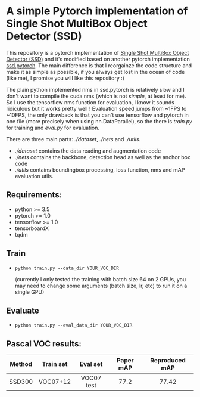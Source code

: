 # A simple Pytorch implementation of Single Shot MultiBox Object Detector (SSD)

This repository is a pytorch implementation of [Single Shot MultiBox Object Detector (SSD)](https://arxiv.org/pdf/1606.06160.pdf) and it's modified based on another pytorch implementation [ssd.pytorch](https://github.com/amdegroot/ssd.pytorch).
The main difference is that I reorgainze the code structure and make it as simple as possible, 
if you always get lost in the ocean of code (like me), I promise you will like this repository :) 

The plain python implemented nms in ssd.pytorch is relatively slow and I don't want to compile the cuda nms (which is not *simple*, at least for me). 
So I use the tensorflow nms function for evaluation, I know it sounds ridiculous but it works pretty well ! 
Evaluation speed jumps from ~1FPS to ~10FPS, the only drawback is that you can't use tensorflow and pytorch in one file 
(more precisely when using nn.DataParallel), so the there is *train.py* for training and *eval.py* for evaluation.    

There are three main parts: *./dataset*, *./nets* and *./utils*. 
* *./dataset* contains the data reading and augmentation code
* *./nets* contains the backbone, detection head as well as the anchor box code
* *./utils* contains boundingbox processing, loss function, nms and mAP evaluation utils.    
 
## Requirements:
- python >= 3.5
- pytorch >= 1.0
- tensorflow >= 1.0
- tensorboardX
- tqdm

## Train
* ```python train.py --data_dir YOUR_VOC_DIR ```

    (currently I only tested the training with batch size 64 on 2 GPUs, 
you may need to change some arguments (batch size, lr, etc) to run it on a single GPU)

## Evaluate
* ```python train.py --eval_data_dir YOUR_VOC_DIR ```

## Pascal VOC results:
Method|Train set|Eval set|Paper mAP|Reproduced mAP
:---:|:---:|:---:|:---:|:---:
SSD300|VOC07+12|VOC07 test|77.2|77.42

